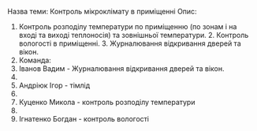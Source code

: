 ﻿
Назва теми: Контроль мікроклімату в приміщенні Опис:

1.  Контроль розподілу температури по приміщенню (по зонам і на вході та виході теплоносія) та зовнішньої температури. 2. Контроль вологості в приміщенні. 3. Журналювання відкривання дверей та вікон.
2.  Команда:
3. Iванов Вадим - Журналювання відкривання дверей та вікон. 
4. 
5. Андрiюк Iгор - тімлід
6.  
7. Куценко Микола - контроль розподiлу температури
8.  
9.  Iгнатенко Богдан - контроль вологостi
